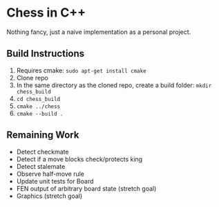 # Chess in C++

Nothing fancy, just a naive implementation as a personal project.

## Build Instructions
1. Requires cmake: `sudo apt-get install cmake`
2. Clone repo
3. In the same directory as the cloned repo, create a build folder: `mkdir chess_build`
4. `cd chess_build`
5. `cmake ../chess`
6. `cmake --build .`

## Remaining Work
* Detect checkmate
* Detect if a move blocks check/protects king
* Detect stalemate
* Observe half-move rule
* Update unit tests for Board
* FEN output of arbitrary board state (stretch goal)
* Graphics (stretch goal)

